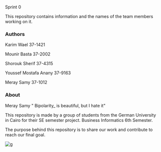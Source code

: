 
Sprint 0

This repository contains information and the names of the team members working on it.

### Authors

Karim Wael 37-1421

Mounir Basta 37-2002

Shorouk Sherif 37-4315

Youssef Mostafa Anany 37-9163

Meray Samy 37-1012

### About

Meray Samy " Bipolarity_ is beautiful, but I hate it"

This repository is made by a group of students from the German University in Cairo for their SE semester project. Business Informatics 6th Semester.

The purpose behind this repository is to share our work and contribute to reach our final goal.


![g](http://aib.edu.au/custom/files/media/form-submission-7464-teamworkisimportantintheworkplace.jpg)
